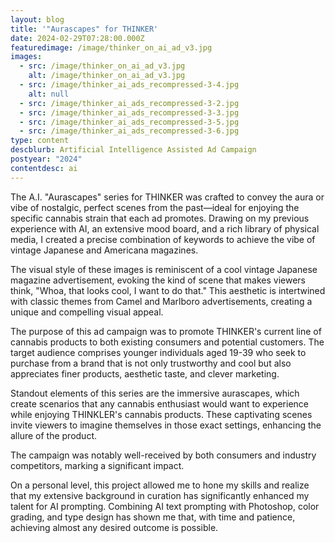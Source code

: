 ```yaml
---
layout: blog
title: '"Aurascapes" for THINKER'
date: 2024-02-29T07:28:00.000Z
featuredimage: /image/thinker_on_ai_ad_v3.jpg
images:
  - src: /image/thinker_on_ai_ad_v3.jpg
    alt: /image/thinker_on_ai_ad_v3.jpg
  - src: /image/thinker_ai_ads_recompressed-3-4.jpg
    alt: null
  - src: /image/thinker_ai_ads_recompressed-3-2.jpg
  - src: /image/thinker_ai_ads_recompressed-3-3.jpg
  - src: /image/thinker_ai_ads_recompressed-3-5.jpg
  - src: /image/thinker_ai_ads_recompressed-3-6.jpg
type: content
descblurb: Artificial Intelligence Assisted Ad Campaign
postyear: "2024"
contentdesc: ai
---
```

The A.I. "Aurascapes" series for THINKER was crafted to convey the aura or vibe of nostalgic, perfect scenes from the past—ideal for enjoying the specific cannabis strain that each ad promotes. Drawing on my previous experience with AI, an extensive mood board, and a rich library of physical media, I created a precise combination of keywords to achieve the vibe of vintage Japanese and Americana magazines.

The visual style of these images is reminiscent of a cool vintage Japanese magazine advertisement, evoking the kind of scene that makes viewers think, "Whoa, that looks cool, I want to do that." This aesthetic is intertwined with classic themes from Camel and Marlboro advertisements, creating a unique and compelling visual appeal.

The purpose of this ad campaign was to promote THINKER's current line of cannabis products to both existing consumers and potential customers. The target audience comprises younger individuals aged 19-39 who seek to purchase from a brand that is not only trustworthy and cool but also appreciates finer products, aesthetic taste, and clever marketing.

Standout elements of this series are the immersive aurascapes, which create scenarios that any cannabis enthusiast would want to experience while enjoying THINKLER's cannabis products. These captivating scenes invite viewers to imagine themselves in those exact settings, enhancing the allure of the product.

The campaign was notably well-received by both consumers and industry competitors, marking a significant impact.

On a personal level, this project allowed me to hone my skills and realize that my extensive background in curation has significantly enhanced my talent for AI prompting. Combining AI text prompting with Photoshop, color grading, and type design has shown me that, with time and patience, achieving almost any desired outcome is possible.
